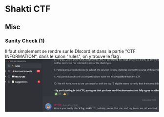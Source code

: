 # Shakti CTF

## Misc

### Sanity Check (1)
Il faut simplement se rendre sur le DIscord et dans la partie "CTF INFORMATION", dans le salon "rules", on y trouve le flag :
![Sanity Check](https://github.com/Zyrfex/CTF/blob/main/2020/Shakti_CTF/images/sanity_check.png)
